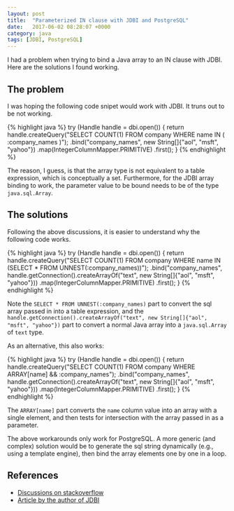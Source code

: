 ```yaml
---
layout: post
title:  "Parameterized IN clause with JDBI and PostgreSQL"
date:   2017-06-02 08:28:07 +0000
category: java
tags: [JDBI, PostgreSQL]
---
```


I had a problem when trying to bind a Java array to an IN clause with JDBI. Here are the solutions I found working.

## The problem

I was hoping the following code snipet would work with JDBI. It truns out to be not working.

{% highlight java %}
try (Handle handle = dbi.open()) {
    return handle.createQuery("SELECT COUNT(1) FROM company WHERE name IN ( :company_names )");
            .bind("company_names", new String[]{"aol", "msft", "yahoo"})
            .map(IntegerColumnMapper.PRIMITIVE)
            .first();
}
{% endhighlight %}

The reason, I guess, is that the array type is not equivalent to a table
expression, which is conceptually a set. Furthermore, for the JDBI array
binding to work, the parameter value to be bound needs to be of the type
`java.sql.Array`.

## The solutions

Following the above discussions, it is easier to understand why the following code works.

{% highlight java %}
try (Handle handle = dbi.open()) {
    return handle.createQuery("SELECT COUNT(1) FROM company WHERE name IN (SELECT * FROM UNNEST(:company_names))");
            .bind("company_names", handle.getConnection().createArrayOf("text", new String[]{"aol", "msft", "yahoo"}))
            .map(IntegerColumnMapper.PRIMITIVE)
            .first();
}
{% endhighlight %}

Note the `SELECT * FROM UNNEST(:company_names)` part to convert the sql array
passed in into a table expression, and the
`handle.getConnection().createArrayOf("text", new String[]{"aol", "msft", "yahoo"})`
part to convert a normal Java array into a `java.sql.Array` of `text` type.

As an alternative, this also works:

{% highlight java %}
try (Handle handle = dbi.open()) {
    return handle.createQuery("SELECT COUNT(1) FROM company WHERE ARRAY[name] && :company_names");
            .bind("company_names", handle.getConnection().createArrayOf("text", new String[]{"aol", "msft", "yahoo"}))
            .map(IntegerColumnMapper.PRIMITIVE)
            .first();
}
{% endhighlight %}

The `ARRAY[name]` part converts the `name` column value into an array with a
single element, and then tests for intersection with the array passed in as a
parameter.

The above workarounds only work for PostgreSQL. A more generic (and complex)
solution would be to generate the sql string dynamically (e.g., using a
template engine), then bind the array elements one by one in a loop.

## References

- [Discussions on stackoverflow](https://stackoverflow.com/a/32748142)
- [Article by the author of JDBI](https://skife.org/jdbi/java/2011/12/21/jdbi_in_clauses.html)

[//]: # ( https://stackoverflow.com/questions/3107044/preparedstatement-with-list-of-parameters-in-a-in-clause )
[//]: # ( http://farrago.sourceforge.net/design/CollectionTypes.html )
